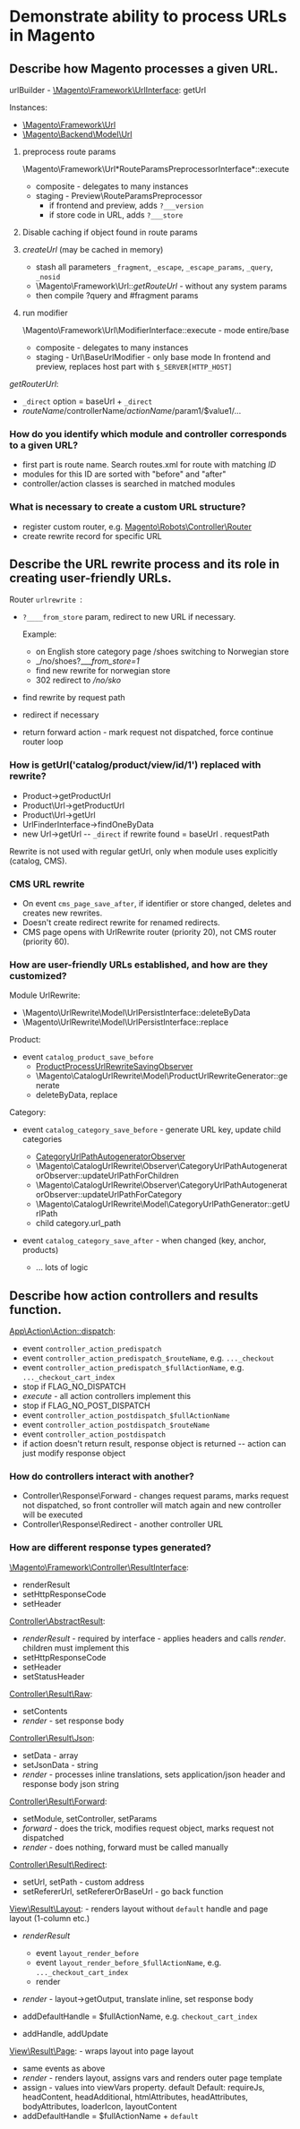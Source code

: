 # Demonstrate ability to process URLs in Magento
## Describe how Magento processes a given URL.

urlBuilder - [\Magento\Framework\UrlInterface](https://github.com/magento/magento2/blob/2.2-develop/lib/internal/Magento/Framework/UrlInterface.php): getUrl

Instances:

- [\Magento\Framework\Url](https://github.com/magento/magento2/blob/2.2-develop/lib/internal/Magento/Framework/Url.php)
- [\Magento\Backend\Model\Url](https://github.com/magento/magento2/blob/2.2-develop/app/code/Magento/Backend/Model/Url.php)

1. preprocess route params

    \Magento\Framework\Url\*RouteParamsPreprocessorInterface*::execute
    - composite - delegates to many instances
    - staging - Preview\RouteParamsPreprocessor
      * if frontend and preview, adds `?___version`
      * if store code in URL, adds `?___store`

1. Disable caching if object found in route params
1. *createUrl* (may be cached in memory)

    - stash all parameters `_fragment`, `_escape`, `_escape_params`, `_query`, `_nosid`
    - \Magento\Framework\Url::*getRouteUrl* - without any system params
    - then compile ?query and #fragment params

1. run modifier

    \Magento\Framework\Url\ModifierInterface::execute - mode entire/base
    - composite - delegates to many instances
    - staging - Url\BaseUrlModifier - only base mode
      In frontend and preview, replaces host part with `$_SERVER[HTTP_HOST]`

*getRouterUrl*:

- `_direct` option = baseUrl + `_direct`
- $routeName/$controllerName/$actionName/$param1/$value1/...

### How do you identify which module and controller corresponds to a given URL?

- first part is route name. Search routes.xml for route with matching *ID*
- modules for this ID are sorted with "before" and "after"
- controller/action classes is searched in matched modules

### What is necessary to create a custom URL structure?

- register custom router, e.g. [Magento\Robots\Controller\Router](https://github.com/magento/magento2/blob/2.2-develop/app/code/Magento/Robots/Controller/Router.php)
- create rewrite record for specific URL


## Describe the URL rewrite process and its role in creating user-friendly URLs.

Router `urlrewrite `:
- `?____from_store` param, redirect to new URL if necessary.

  Example:
  - on English store category page /shoes switching to Norwegian store
  - _/no/shoes?____from_store=1_
  - find new rewrite for norwegian store
  - 302 redirect to _/no/sko_

- find rewrite by request path
- redirect if necessary
- return forward action - mark request not dispatched, force continue router loop


### How is getUrl('catalog/product/view/id/1') replaced with rewrite?

- Product->getProductUrl
- Product\Url->getProductUrl
- Product\Url->getUrl
- UrlFinderInterface->findOneByData
- new Url->getUrl -- `_direct` if rewrite found = baseUrl . requestPath

Rewrite is not used with regular getUrl, only when module uses explicitly (catalog, CMS).

### CMS URL rewrite

- On event `cms_page_save_after`, if identifier or store changed, deletes and creates new rewrites.
- Doesn't create redirect rewrite for renamed redirects.
- CMS page opens with UrlRewrite router (priority 20), not CMS router (priority 60).

### How are user-friendly URLs established, and how are they customized?

Module UrlRewrite:
- \Magento\UrlRewrite\Model\UrlPersistInterface::deleteByData
- \Magento\UrlRewrite\Model\UrlPersistInterface::replace

Product:

- event `catalog_product_save_before`
  * [ProductProcessUrlRewriteSavingObserver](https://github.com/magento/magento2/blob/2.2-develop/app/code/Magento/CatalogUrlRewrite/Observer/ProductProcessUrlRewriteSavingObserver.php)
  * \Magento\CatalogUrlRewrite\Model\ProductUrlRewriteGenerator::generate
  * deleteByData, replace

Category:

- event `catalog_category_save_before` - generate URL key, update child categories
  * [CategoryUrlPathAutogeneratorObserver](https://github.com/magento/magento2/blob/2.2-develop/app/code/Magento/CatalogUrlRewrite/Observer/CategoryUrlPathAutogeneratorObserver.php)
  * \Magento\CatalogUrlRewrite\Observer\CategoryUrlPathAutogeneratorObserver::updateUrlPathForChildren
  * \Magento\CatalogUrlRewrite\Observer\CategoryUrlPathAutogeneratorObserver::updateUrlPathForCategory
  * \Magento\CatalogUrlRewrite\Model\CategoryUrlPathGenerator::getUrlPath
  * child category.url_path

- event `catalog_category_save_after` - when changed (key, anchor, products)
  * ... lots of logic


## Describe how action controllers and results function.

[App\Action\Action::dispatch](https://github.com/magento/magento2/blob/2.2-develop/lib/internal/Magento/Framework/App/Action/Action.php#L91):

- event `controller_action_predispatch`
- event `controller_action_predispatch_$routeName`, e.g. `..._checkout`
- event `controller_action_predispatch_$fullActionName`, e.g. `..._checkout_cart_index`
- stop if FLAG_NO_DISPATCH
- *execute* - all action controllers implement this
- stop if FLAG_NO_POST_DISPATCH
- event `controller_action_postdispatch_$fullActionName`
- event `controller_action_postdispatch_$routeName`
- event `controller_action_postdispatch`
- if action doesn't return result, response object is returned -- action can just modify response object


### How do controllers interact with another?

- Controller\Response\Forward - changes request params, marks request not dispatched, so front controller
  will match again and new controller will be executed
- Controller\Response\Redirect - another controller URL

### How are different response types generated?
[\Magento\Framework\Controller\ResultInterface](https://github.com/magento/magento2/blob/2.2-develop/lib/internal/Magento/Framework/Controller/ResultInterface.php):
- renderResult
- setHttpResponseCode
- setHeader

[Controller\AbstractResult](https://github.com/magento/magento2/blob/2.2-develop/lib/internal/Magento/Framework/Controller/AbstractResult.php):

- *renderResult* - required by interface - applies headers and calls *render*. children must implement this
- setHttpResponseCode
- setHeader
- setStatusHeader

[Controller\Result\Raw](https://github.com/magento/magento2/blob/2.2-develop/lib/internal/Magento/Framework/Controller/Result/Raw.php):

- setContents
- *render* - set response body

[Controller\Result\Json](https://github.com/magento/magento2/blob/2.2-develop/lib/internal/Magento/Framework/Controller/Result/Json.php):

- setData - array
- setJsonData - string
- *render* - processes inline translations, sets application/json header and response body json string

[Controller\Result\Forward](https://github.com/magento/magento2/blob/2.2-develop/lib/internal/Magento/Framework/Controller/Result/Forward.php):

- setModule, setController, setParams
- *forward* - does the trick, modifies request object, marks request not dispatched
- *render* - does nothing, forward must be called manually

[Controller\Result\Redirect](https://github.com/magento/magento2/blob/2.2-develop/lib/internal/Magento/Framework/Controller/Result/Redirect.php):

- setUrl, setPath - custom address
- setRefererUrl, setRefererOrBaseUrl - go back function

[View\Result\Layout](https://github.com/magento/magento2/blob/2.2-develop/lib/internal/Magento/Framework/View/Result/Layout.php): - renders layout without `default` handle and page layout (1-column etc.)

- *renderResult*
  * event `layout_render_before`
  * event `layout_render_before_$fullActionName`, e.g. `..._checkout_cart_index`
  * render

- *render* - layout->getOutput, translate inline, set response body
- addDefaultHandle = $fullActionName, e.g. `checkout_cart_index`
- addHandle, addUpdate

[View\Result\Page](https://github.com/magento/magento2/blob/2.2-develop/lib/internal/Magento/Framework/View/Result/Page.php): - wraps layout into page layout
- same events as above
- *render* - renders layout, assigns vars and renders outer page template
- assign - values into viewVars property. default
  Default: requireJs, headContent, headAdditional, htmlAttributes, headAttributes, bodyAttributes, loaderIcon, layoutContent
- addDefaultHandle = $fullActionName + `default`
